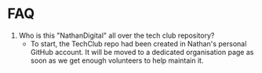 # FAQ

1. Who is this "NathanDigital" all over the tech club repository?
	* To start, the TechClub repo had been created in Nathan's personal GitHub account. It will be moved to a dedicated organisation page as soon as we get enough volunteers to help maintain it.

